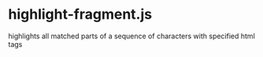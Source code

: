 # highlight-fragment.js
highlights all matched parts of a sequence of characters with specified html tags

